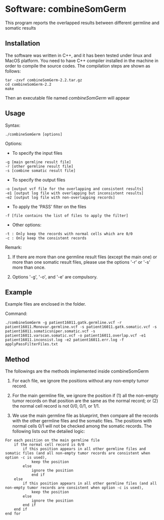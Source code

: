 # Software: combineSomGerm

This program reports the overlapped results between different germline and somatic results

## Installation

The software was written in C++, and it has been tested under linux and MacOS platform. You need
to have C++ compiler installed in the machine in order to compile the source codes. The compilation
steps are shown as follows:

```
tar -zxvf combineSomGerm-2.2.tar.gz
cd combineSomGerm-2.2
make
```

Then an executable file named *combineSomGerm* will appear

## Usage

Syntax:

```
./combineSomGerm [options]
```

Options:
   
  - To specify the input files

```
-g [main germline result file]
-r [other germline result file]
-s [combine somatic result file]
```

  - To specify the output files

```
-o [output vcf file for the overlapping and consistent results]
-e1 [output log file with overlapping but inconsistent results]
-e2 [output log file with non-overlapping records]
```

  - To apply the 'PASS' filter on the files

```
-f [file contains the list of files to apply the filter]
```

  - Other options:

```
-t : Only keep the records with normal cells which are 0/0
-c : Only keep the consistent records
```

Remark: 

1. If there are more than one germline result files (except the main one) or more than one somatic result files, please use the options '-r' or '-s' more than once.

2. Options '-g', '-o', and '-e' are compulsory.

## Example

Example files are enclosed in the folder.

Command:

```
./combineSomGerm -g patient16011.gatk.germline.vcf -r patient16011.Monovar.germline.vcf -s patient16011.gatk.somatic.vcf -s patient16011.somaticsniper.somatic.vcf -s patient16011.varscan.somatic.vcf -o patient16011.overlap.vcf -e1 patient16011.inconsist.log -e2 patient16011.err.log -f applyPassFilterFiles.txt
```

## Method

The followings are the methods implemented inside combineSomGerm

1. For each file, we ignore the positions without any non-empty tumor record.

2. For the main germline file, we ignore the position if (1) all the non-empty tumor records on that position are the same as the normal record; or (2) the normal cell record is not 0/0, 0/1, or 1/1.

3. We use the main germline file as blueprint, then compare all the records with the other germline files and the somatic files. The positions with normal cells 0/1 will not be checked among the somatic records. The following lists out the detailed logic:

```
For each position on the main germline file
	if the normal cell record is 0/0
		if this position appears in all other germline files and somatic files (and all non-empty tumor records are consistent when option -c is used),
			keep the position
		else
			ignore the position
	    	end if
	else
		if this position appears in all other germline files (and all non-empty tumor records are consistent when option -c is used),
			keep the position
		else
			ignore the position
		end if
	end if
end for
```
